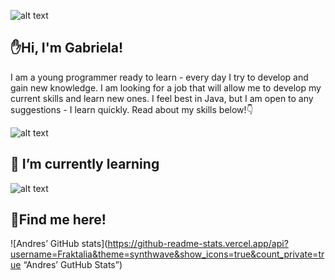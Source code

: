 
![alt text](https://i.ibb.co/w44B7DT/Fraktalia.png)
## ✋Hi, I'm Gabriela! 

I am a young programmer ready to learn - every day I try to develop and gain new knowledge. I am looking for a job that will allow me to develop my current skills and learn new ones. I feel best in Java, but I am open to any suggestions - I learn quickly. Read about my skills below!👇

![alt text](https://i.ibb.co/r2K7dLq/Fraktalia-skills.png)
## **🧐 I’m currently learning**
![alt text](https://i.ibb.co/cQ3qWpL/Fraktalia-Angular.png)
## **🤝Find me here!**
![Andres’ GitHub stats](https://github-readme-stats.vercel.app/api?username=Fraktalia&theme=synthwave&show_icons=true&count_private=true “Andres’ GutHub Stats”)

<!--
**Fraktalia/Fraktalia** is a ✨ _special_ ✨ repository because its `README.md` (this file) appears on your GitHub profile.

Here are some ideas to get you started:

- 🔭 I’m currently working on ...
- 🌱 I’m currently learning ...
- 👯 I’m looking to collaborate on ...
- 🤔 I’m looking for help with ...
- 💬 Ask me about ...
- 📫 How to reach me: ...
- 😄 Pronouns: ...
- ⚡ Fun fact: ...
-->
